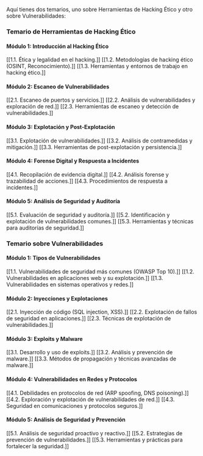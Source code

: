 Aquí tienes dos temarios, uno sobre Herramientas de Hacking Ético y otro sobre Vulnerabilidades:

### Temario de Herramientas de Hacking Ético

#### Módulo 1: Introducción al Hacking Ético
[[1.1. Ética y legalidad en el hacking.]]
[[1.2. Metodologías de hacking ético (OSINT, Reconocimiento).]]
[[1.3. Herramientas y entornos de trabajo en hacking ético.]]

#### Módulo 2: Escaneo de Vulnerabilidades
[[2.1. Escaneo de puertos y servicios.]]
[[2.2. Análisis de vulnerabilidades y exploración de red.]]
[[2.3. Herramientas de escaneo y detección de vulnerabilidades.]]

#### Módulo 3: Explotación y Post-Explotación
[[3.1. Explotación de vulnerabilidades.]]
[[3.2. Análisis de contramedidas y mitigación.]]
[[3.3. Herramientas de post-explotación y persistencia.]]

#### Módulo 4: Forense Digital y Respuesta a Incidentes
[[4.1. Recopilación de evidencia digital.]]
[[4.2. Análisis forense y trazabilidad de acciones.]]
[[4.3. Procedimientos de respuesta a incidentes.]]

#### Módulo 5: Análisis de Seguridad y Auditoría
[[5.1. Evaluación de seguridad y auditoría.]]
[[5.2. Identificación y explotación de vulnerabilidades comunes.]]
[[5.3. Herramientas y técnicas para auditorías de seguridad.]]

### Temario sobre Vulnerabilidades

#### Módulo 1: Tipos de Vulnerabilidades
[[1.1. Vulnerabilidades de seguridad más comunes (OWASP Top 10).]]
[[1.2. Vulnerabilidades en aplicaciones web y su explotación.]]
[[1.3. Vulnerabilidades en sistemas operativos y redes.]]

#### Módulo 2: Inyecciones y Explotaciones
[[2.1. Inyección de código (SQL injection, XSS).]]
[[2.2. Explotación de fallos de seguridad en aplicaciones.]]
[[2.3. Técnicas de explotación de vulnerabilidades.]]

#### Módulo 3: Exploits y Malware
[[3.1. Desarrollo y uso de exploits.]]
[[3.2. Análisis y prevención de malware.]]
[[3.3. Métodos de propagación y técnicas avanzadas de malware.]]

#### Módulo 4: Vulnerabilidades en Redes y Protocolos
[[4.1. Debilidades en protocolos de red (ARP spoofing, DNS poisoning).]]
[[4.2. Exploración y explotación de vulnerabilidades de red.]]
[[4.3. Seguridad en comunicaciones y protocolos seguros.]]

#### Módulo 5: Análisis de Seguridad y Prevención
[[5.1. Análisis de seguridad proactivo y reactivo.]]
[[5.2. Estrategias de prevención de vulnerabilidades.]]
[[5.3. Herramientas y prácticas para fortalecer la seguridad.]]